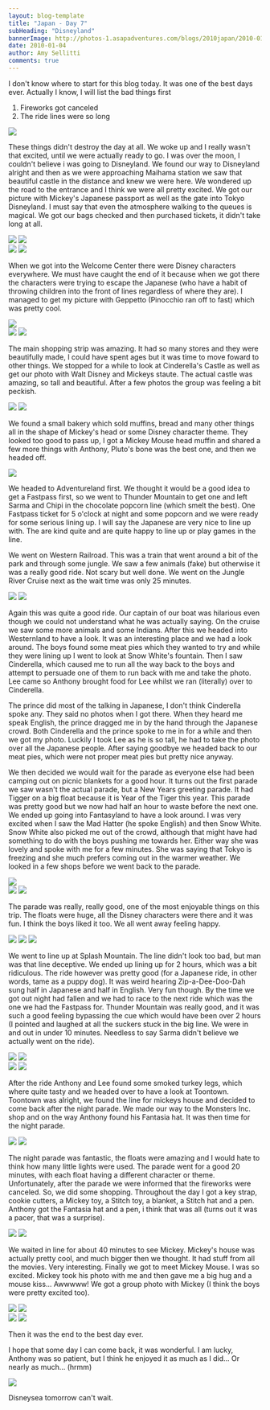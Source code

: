 ```yaml
---
layout: blog-template
title: "Japan - Day 7"
subHeading: "Disneyland"
bannerImage: http://photos-1.asapadventures.com/blogs/2010japan/2010-01-04/DSC_0263.JPG_compressed.JPEG
date: 2010-01-04
author: Amy Sellitti
comments: true
---
```


I don't know where to start for this blog today. It was one of the best days ever. Actually I know, I will list the bad things first

1. Fireworks got canceled
2. The ride lines were so long

<div class="center-image"><img src="http://photos-1.asapadventures.com/blogs/2010japan/2010-01-04/DSC_0238.JPG_compressed.JPEG" /></div>

These things didn't destroy the day at all. We woke up and I really wasn't that excited, until we were actually ready to go. I was over the moon, I couldn't believe i was going to Disneyland. We found our way to Disneyland alright and then as we were approaching Maihama station we saw that beautiful castle in the distance and knew we were here. We wondered up the road to the entrance and I think we were all pretty excited. We got our picture with Mickey's Japanese passport as well as the gate into Tokyo Disneyland. I must say that even the atmosphere walking to the queues is magical. We got our bags checked and then purchased tickets, it didn't take long at all.

<div class="grid-2c">
  <img src="http://photos-1.asapadventures.com/blogs/2010japan/2010-01-04/dscf1064.jpg_compressed.JPEG"/>
  <img src="http://photos-1.asapadventures.com/blogs/2010japan/2010-01-04/dscf1070.jpg_compressed.JPEG"/>
</div>
<div class="grid-2c">
  <img src="http://photos-1.asapadventures.com/blogs/2010japan/2010-01-04/dscf1080.jpg_compressed.JPEG"/>
  <img src="http://photos-1.asapadventures.com/blogs/2010japan/2010-01-04/P1040517.JPG_compressed.JPEG"/>
</div>

When we got into the Welcome Center there were Disney characters everywhere. We must have caught the end of it because when we got there the characters were trying to escape the Japanese (who have a habit of throwing children into the front of lines regardless of where they are). I managed to get my picture with Geppetto (Pinocchio ran off to fast) which was pretty cool.

<div class="center-image"><img src="http://photos-1.asapadventures.com/blogs/2010japan/2010-01-04/dscf1085.jpg_compressed.JPEG" /></div>
<div class="grid-2c">
  <img src="http://photos-1.asapadventures.com/blogs/2010japan/2010-01-04/dscf1083.jpg_compressed.JPEG"/>
  <img src="http://photos-1.asapadventures.com/blogs/2010japan/2010-01-04/dscf1089.jpg_compressed.JPEG"/>
</div>

The main shopping strip was amazing. It had so many stores and they were beautifully made, I could have spent ages but it was time to move foward to other things. We stopped for a while to look at Cinderella's Castle as well as get our photo with Walt Disney and Mickeys staute. The actual castle was amazing, so tall and beautiful. After a few photos the group was feeling a bit peckish.

<div class="grid-2c">
  <img src="http://photos-1.asapadventures.com/blogs/2010japan/2010-01-04/img_1743.jpg_compressed.JPEG"/>
  <img src="http://photos-1.asapadventures.com/blogs/2010japan/2010-01-04/img_1747.jpg_compressed.JPEG"/>
</div>

We found a small bakery which sold muffins, bread and many other things all in the shape of Mickey's head or some Disney character theme. They looked too good to pass up, I got a Mickey Mouse head muffin and shared a few more things with Anthony, Pluto's bone was the best one, and then we headed off.

<div class="center-image"><img src="http://photos-1.asapadventures.com/blogs/2010japan/2010-01-04/dscf1096.jpg_compressed.JPEG" /></div>

We headed to Adventureland first. We thought it would be a good idea to get a Fastpass first, so we went to Thunder Mountain to get one and left Sarma and Chipi in the chocolate popcorn line (which smelt the best). One Fastpass ticket for 5 o'clock at night and some popcorn and we were ready for some serious lining up. I will say the Japanese are very nice to line up with. The are kind quite and are quite happy to line up or play games in the line.

We went on Western Railroad. This was a train that went around a bit of the park and through some jungle. We saw a few animals (fake) but otherwise it was a really good ride. Not scary but well done. We went on the Jungle River Cruise next as the wait time was only 25 minutes.

<div class="grid-2c">
  <img src="http://photos-1.asapadventures.com/blogs/2010japan/2010-01-04/img_1769.jpg_compressed.JPEG"/>
  <img src="http://photos-1.asapadventures.com/blogs/2010japan/2010-01-04/img_1777.jpg_compressed.JPEG"/>
</div>

Again this was quite a good ride. Our captain of our boat was hilarious even though we could not understand what he was actually saying. On the cruise we saw some more animals and some Indians. After this we headed into Westernland to have a look. It was an interesting place and we had a look around. The boys found some meat pies which they wanted to try and while they were lining up I went to look at Snow White's fountain. Then I saw Cinderella, which caused me to run all the way back to the boys and attempt to persuade one of them to run back with me and take the photo. Lee came so Anthony brought food for Lee whilst we ran (literally) over to Cinderella.

The prince did most of the talking in Japanese, I don't think Cinderella spoke any. They said no photos when I got there. When they heard me speak English, the prince dragged me in by the hand through the Japanese crowd. Both Cinderella and the prince spoke to me in for a while and then we got my photo. Luckily I took Lee as he is so tall, he had to take the photo over all the Japanese people. After saying goodbye we headed back to our meat pies, which were not proper meat pies but pretty nice anyway.

We then decided we would wait for the parade as everyone else had been camping out on picnic blankets for a good hour. It turns out the first parade we saw wasn't the actual parade, but a New Years greeting parade. It had Tigger on a big float because it is Year of the Tiger this year. This parade was pretty good but we now had half an hour to waste before the next one. We ended up going into Fantasyland to have a look around. I was very excited when I saw the Mad Hatter (he spoke English) and then Snow White. Snow White also picked me out of the crowd, although that might have had something to do with the boys pushing me towards her. Either way she was lovely and spoke with me for a few minutes. She was saying that Tokyo is freezing and she much prefers coming out in the warmer weather. We looked in a few shops before we went back to the parade.

<div class="center-image"><img src="http://photos-1.asapadventures.com/blogs/2010japan/2010-01-04/dscf1168.jpg_compressed.JPEG" /></div>
<div class="grid-2c">
  <img src="http://photos-1.asapadventures.com/blogs/2010japan/2010-01-04/dscf1178.jpg_compressed.JPEG"/>
  <img src="http://photos-1.asapadventures.com/blogs/2010japan/2010-01-04/IMG_1240.JPG_compressed.JPEG"/>
</div>

The parade was really, really good, one of the most enjoyable things on this trip. The floats were huge, all the Disney characters were there and it was fun. I think the boys liked it too. We all went away feeling happy.

<div class="grid-1l-2w">
  <img src="http://photos-1.asapadventures.com/blogs/2010japan/2010-01-04/img_1802.jpg_compressed.JPEG"/>
  <img src="http://photos-1.asapadventures.com/blogs/2010japan/2010-01-04/img_2058.jpg_compressed.JPEG"/>
  <img src="http://photos-1.asapadventures.com/blogs/2010japan/2010-01-04/img_1851.jpg_compressed.JPEG"/>
</div>

We went to line up at Splash Mountain. The line didn't look too bad, but man was that line deceptive. We ended up lining up for 2 hours, which was a bit ridiculous. The ride however was pretty good (for a Japanese ride, in other words, tame as a puppy dog). It was weird hearing Zip-a-Dee-Doo-Dah sung half in Japanese and half in English. Very fun though. By the time we got out night had fallen and we had to race to the next ride which was the one we had the Fastpass for. Thunder Mountain was really good, and it was such a good feeling bypassing the cue which would have been over 2 hours (I pointed and laughed at all the suckers stuck in the big line. We were in and out in under 10 minutes. Needless to say Sarma didn't believe we actually went on the ride).

<div class="grid-2c">
  <img src="http://photos-1.asapadventures.com/blogs/2010japan/2010-01-04/img_2102.jpg_compressed.JPEG"/>
  <img src="http://photos-1.asapadventures.com/blogs/2010japan/2010-01-04/img_2093.jpg_compressed.JPEG"/>
</div>
<div class="grid-2c">
  <img src="http://photos-1.asapadventures.com/blogs/2010japan/2010-01-04/img_2088.jpg_compressed.JPEG"/>
  <img src="http://photos-1.asapadventures.com/blogs/2010japan/2010-01-04/img_2089.jpg_compressed.JPEG"/>
</div>

After the ride Anthony and Lee found some smoked turkey legs, which where quite tasty and we headed over to have a look at Toontown. Toontown was alright, we found the line for mickeys house and decided to come back after the night parade. We made our way to the Monsters Inc. shop and on the way Anthony found his Fantasia hat. It was then time for the night parade.

<div class="grid-2c">
  <img src="http://photos-1.asapadventures.com/blogs/2010japan/2010-01-04/img_2146.jpg_compressed.JPEG"/>
  <img src="http://photos-1.asapadventures.com/blogs/2010japan/2010-01-04/IMG_5072.JPG_compressed.JPEG"/>
</div>

The night parade was fantastic, the floats were amazing and I would hate to think how many little lights were used. The parade went for a good 20 minutes, with each float having a different character or theme. Unfortunately, after the parade we were informed that the fireworks were canceled. So, we did some shopping. Throughout the day I got a key strap, cookie cutters, a Mickey toy, a Stitch toy, a blanket, a Stitch hat and a pen. Anthony got the Fantasia hat and a pen, i think that was all (turns out it was a pacer, that was a surprise).

<div class="grid-2c">
  <img src="http://photos-1.asapadventures.com/blogs/2010japan/2010-01-04/img_2174.jpg_compressed.JPEG"/>
  <img src="http://photos-1.asapadventures.com/blogs/2010japan/2010-01-04/img_2242.jpg_compressed.JPEG"/>
</div>

We waited in line for about 40 minutes to see Mickey. Mickey's house was actually pretty cool, and much bigger then we thought. It had stuff from all the movies. Very interesting. Finally we got to meet Mickey Mouse. I was so excited. Mickey took his photo with me and then gave me a big hug and a mouse kiss... Awwwww! We got a group photo with Mickey (I think the boys were pretty excited too).

<div class="grid-2c">
  <img src="http://photos-1.asapadventures.com/blogs/2010japan/2010-01-04/img_2768.jpg_compressed.JPEG"/>
  <img src="http://photos-1.asapadventures.com/blogs/2010japan/2010-01-04/img_2769.jpg_compressed.JPEG"/>
</div>
<div class="grid-2c">
  <img src="http://photos-1.asapadventures.com/blogs/2010japan/2010-01-04/DSC_0487.JPG_compressed.JPEG"/>
  <img src="http://photos-1.asapadventures.com/blogs/2010japan/2010-01-04/DSC_0494.JPG_compressed.JPEG"/>
</div>

Then it was the end to the best day ever.

I hope that some day I can come back, it was wonderful. I am lucky, Anthony was so patient, but I think he enjoyed it as much as I did... Or nearly as much... (hrmm)

<div class="center-image"><img src="http://photos-1.asapadventures.com/blogs/2010japan/2010-01-04/DSC_0496.JPG_compressed.JPEG" /></div>

Disneysea tomorrow can't wait.

